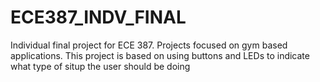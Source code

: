 # ECE387_INDV_FINAL
Individual final project for ECE 387.  Projects focused on gym based applications.
This project is based on using buttons and LEDs to indicate what type of situp the user should be doing
